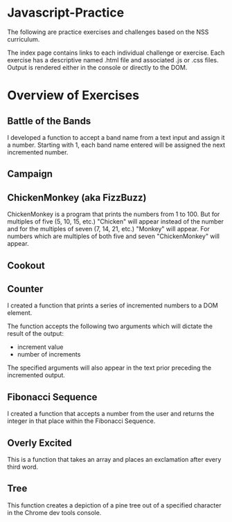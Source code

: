 # Javascript-Practice

The following are practice exercises and challenges based on the NSS curriculum.

The index page contains links to each individual challenge or exercise. Each exercise has a descriptive named .html file and associated .js or .css files. Output is rendered either in the console or directly to the DOM.

# Overview of Exercises

## Battle of the Bands

I developed a function to accept a band name from a text input and assign it a number. Starting with 1, each band name entered will be assigned the next incremented number.

## Campaign

## ChickenMonkey (aka FizzBuzz)

ChickenMonkey is a program that prints the numbers from 1 to 100. But for multiples of five (5, 10, 15, etc.) "Chicken" will appear instead of the number and for the multiples of seven (7, 14, 21, etc.) "Monkey" will appear. For numbers which are multiples of both five and seven "ChickenMonkey" will appear.

## Cookout

## Counter

I created a function that prints a series of incremented numbers to a DOM element.

The function accepts the following two arguments which will dictate the result of the output:

- increment value
- number of increments

The specified arguments will also appear in the text prior preceding the incremented output.

## Fibonacci Sequence

I created a function that accepts a number from the user and returns the integer in that place within the Fibonacci Sequence.

## Overly Excited

This is a function that takes an array and places an exclamation after every third word.

## Tree

This function creates a depiction of a pine tree out of a specified character in the Chrome dev tools console.
